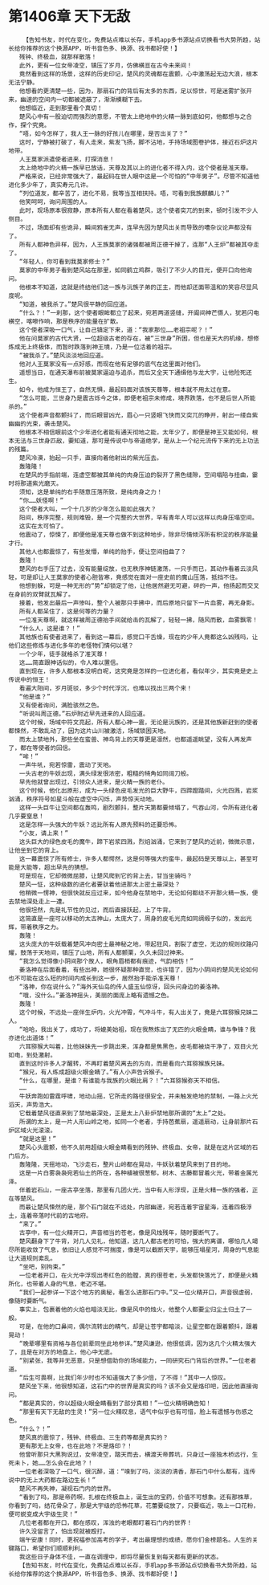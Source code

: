 # 第1406章 天下无敌
        【告知书友，时代在变化，免费站点难以长存，手机app多书源站点切换看书大势所趋，站长给你推荐的这个换源APP，听书音色多、换源、找书都好使！】
       残钟、终极血，就那样散落！
       此外，更有一位女帝凌空，镇压了岁月，仿佛横亘在古今未来间！
       竟然看到这样的场景，这样的历史印记，楚风的灵魂都在震颤，心中激荡起无边大浪，根本无法宁静。
       他想看的更清楚一些，因为，那扇石门的背后有太多的东西，足以惊世，可是迷雾扩张开来，幽邃的空间内一切都被遮蔽了，渐渐模糊下去。
       他想临近，走到那里看个真切！
       楚风心中有一股迫切而强烈的意愿，不管太上绝地中的火精一脉到底如何，他都想与之合作，探个究竟。
       “唔，如今怎样了，我人王一脉的好孩儿在哪里，是否出关了？”
       这时，宁静被打破了，有人走来，紫发飞扬，脚不沾地，手持场域图卷护体，接近石炉这片地带。
       人王莫家派遣使者进来，打探消息！
       太上绝地中的火精一族早已放话，天尊及其以上的进化者不得入内，这个使者是准天尊。
       严格来说，已经非常强大了，最起码在世人眼中这是一个可怕的“中年男子”。尽管不知道他进化多少年了，真实寿元几许。
       “列位道友，都辛苦了，进化不易，我等当互相扶持。唔，可看到我族麒麟儿？”
       他笑呵呵，询问周围的人。
       此时，现场原本很寂静，原本所有人都在看着楚风，这个使者突兀的到来，顿时引发不少人侧目。
       不过，场面却有些诡异，瞬间鸦雀无声，连早先因为楚风出关而导致的嘈杂议论声都没有了。
       所有人都神色异样，因为，人王族莫家的诸强都被周正德干掉了，连那“人王炉”都被其夺走了。
       “年轻人，你可看到我莫家修士？”
       莫家的中年男子看到楚风站在那里，如同鹤立鸡群，吸引了不少人的目光，便开口向他询问。
       他根本不知道，这就是终结他们这一族与沅族子弟的正主，而他却还面带温和的笑容尽显风度呢。
       “知道，被我杀了。”楚风很平静的回应道。
       “什么？！”一刹那，这个使者眼眸都立了起来，宛若两道竖缝，开阖间神芒慑人，犹若闪电横空，喀嚓作响，那是秩序的能量在扩散。
       这个使者深吸一口气，让自己镇定下来，道：“我家那位……老祖宗呢？！”
       他在问莫家的古代大贤，一位超级古老的存在，被“三世身”所困，但也是天大的机缘，想修炼成无上终极体，而暂时跌落到神王境，乃是一位活着的祖宗。
       “被我杀了。”楚风淡淡地回应道。
       他对人王莫家没有一点好感，而现在他有足够的底气在这里面对他们。
       遥想当日，在通天瀑布前被莫家逼迫与追杀，而后又全天下通缉他与龙大宇，让他险死还生。
       如今，他成为恒王了，自然无惧，最起码面对该族天尊等，根本就不用太过在意。
       “怎么可能，三世身乃是震古烁今之体，即便老祖宗未修成，境界跌落，也不是后世人所能杀的。”
       这个使者声音都颤抖了，而后眼冒凶光，眉心一只竖眼飞快而又突兀的睁开，射出一缕自紫幽幽的光束，袭击楚风。
       他根本不相信眼前这个少年进化者能有通天彻地之能，太年少了，即便是神王又能如何，根本无法与三世身匹敌，要知道，那可是传说中与帝道绝学，是从上一个纪元流传下来的无上功法的残篇。
       楚风冷漠，抬起一只手，直接向着他射出的紫光压去。
       轰隆隆！
       在楚风的手指前端，连虚空都被其单纯的肉身压迫的裂开了黑色缝隙，空间塌陷与扭曲，霎时将那道紫光磨灭。
       须知，这是单纯的右手随意压落所致，是纯肉身之力！
       “你……妖怪啊！”
       这个使者大叫，一个十几岁的少年怎么能如此强大？
       阳间，秩序完整，规则难毁，是一个完整的大世界，罕有青年人可以这样以肉身压塌空间。
       这实在太可怕了。
       他震动了，惊悚了，即便他是准天尊也做不到这种地步，除非尽情倾泻所有积淀的秩序能量才行。
       其他人也都震惊了，有些发懵，单纯的抬手，便让空间扭曲了？
       轰隆！
       楚风的右手压了过去，没有能量绽放，也无秩序神链激荡，一只手而已，其动作看着云淡风轻，可是却让人王莫家的使者心胆皆寒，竟感觉在面对一座史前的魔山压落，抵挡不住。
       他想到躲，可是一种无形的“势”却锁定了他，让他居然避无可避，砰的一声，他扬起而交叉在身前的双臂就瓦解了。
       接着，他发出最后一声惨叫，整个人被那只手拂中，而后原地只留下一片血雾，再无身影。
       所有人都呆住了，这是何等的力量？
       一位准天尊啊，就这样被周正德抬手间就给击的瓦解了，轻轻一拂，随风而散，血雾飘零！
       “什么人，这是谁？！”
       其他族也有使者进来了，看到这一幕后，感觉口干舌燥，现在的少年人竟都这么凶残吗，让他们这些修炼与进化多年的老怪物们情何以堪？
       一个少年，徒手就格杀了准天尊！
       这……简直跟神话似的，令人难以置信。
       直到现在，许多人都根本没明白呢，这究竟是怎样的一位进化者，看似年少，其实竟是史上传说中的恒王！
       看遍大阳间，岁月斑驳，多少个时代浮沉，也难以找出三两个来！
       “他是谁？”
       又有使者询问，满脸骇然之色。
       “听说叫周正德。”石炉附近早先进来的人回应道。
       这个时候，场域中符文亮起，所有人都心神一震，无论是沅族的，还是其他族新赶到的使者都悚然，不敢乱动了，因为这片山川被激活，场域锁困天地。
       而太上禁地外，那些坐在蛮兽、神鸟背上的天尊更是凛然，也都遥遥眺望，没有人再发声了，都在等使者的回信。
       “哞！”
       一声牛吼，宛若惊雷，震动了天地。
       一头古老的牛妖出现，满头绿发很浓密，粗糙的犄角如同阔刀般。
       早先他就曾出现过，引领众人进来，是火精一族的老仆。
       这个时候，他化出原形，成为一头绿色皮毛发光的巨大野牛，四蹄蹬踏间，火光四溅，岩浆汹涌，秩序符号如星斗般在虚空中闪烁，声势惊天动地。
       这样一头巨牛让空间都在轰鸣，剧烈颤抖，整片天第都要倾塌了，气吞山河，令所有进化者几乎要窒息！
       这是怎样一头强大的牛妖？远比所有人原先预料的还要恐怖。
       “小友，请上来！”
       这头巨大的绿色皮毛的魔牛，蹄下岩浆四溅，烈焰汹涌，它来到了楚风的近前，微微示意，让他坐到它的背上。
       这一幕震惊了所有修士，许多人都愕然，这是何等强大的蛮牛，最起码是天尊以上，甚至可能是大能等，超出早先的猜想。
       可是现在，它却微微屈膝，让楚风爬到它的背上去，甘当坐骑吗？
       楚风一怔，这种级数的进化者要驮着他进那太上密土最深处？
       他稍微一愣神，但很快就反应过来，如今他身在禁地中，无论如何都绕不开那火精一族，便去禁地深处走上一遭。
       他很坦然，先是礼节性的见过，而后直接跃起，上了牛背。
       这简直是一座可以移动的太古神山，太庞大了，周身的皮毛光亮如同绸缎子似的，发出光辉，带着秩序之力。
       轰隆！
       这头庞大的牛妖载着楚风冲向密土最神秘之地，带起狂风，割裂了虚空，无边的规则纹路闪耀，鼓荡于天地间，镇压了山地，所有人都颤栗，久久未回过神来。
       “我怎么觉得像小阴间那个故人，眼角眉梢都有痕迹，气韵相仿！”
       姜洛神在后面看着，有些出神，她很怀疑那种直觉，也许错了，因为小阴间的楚风无论如何也不可能在这么短的时间内成长到这一步，居然抬手能杀准天尊！
       “洛神，你在说什么？”海外天仙岛的传人盛玉仙惊讶，回头问身边的姜洛神。
       “哦，没什么。”姜洛神摇头，美丽的面庞上略有遗憾之色。
       轰隆！
       这个时候，不远处一座伴生炉内，火光冲霄，气冲斗牛，有人出关了，竟是六耳猕猴兄妹二人。
       “哈哈，我出关了，成功了，将媲美始祖，现在我熬炼出了无匹的火眼金睛，谁与争锋？我亦进化出道体！”
       六耳猕猴大叫着，比他妹妹先一步跳出来，浑身都是焦黑色，皮毛都被烧干净了，双目火光如电，到处激射。
       直到这时许多人才醒转，不再盯着楚风离去的方向，而是看向六耳猕猴族兄妹。
       “猴兄，有人练成超级火眼金睛了。”有人小声告诉猴子。
       “什么，在哪里，是谁？有谁能与我族的火眼比肩？！”六耳猕猴弥天不相信。
       ……
       牛妖奔跑如雷霆呼啸，地动山摇，它所走的路径很安全，并未触发绝地的禁制，一路上火光滔天，声势浩大。
       它载着楚风径直来到了禁地最深处，正是太上八卦炉禁地那所谓的“太上”之处。
       所谓的太上，是一片人形山岭之地，如同一个老者，手持芭蕉扇，遥遥扇动，让身前那片石炉区域火光滚滚。
       “就是这里！”
       楚风心头震颤，他不久前用超级火眼金睛看到的残钟、终极血、女帝，就是在这片区域的石门后方。
       轰隆隆，天摇地动，飞沙走石，整片山岭都在晃动，牛妖驮着楚风来到了目的地。
       这是一片白雾袅袅宛若仙土的所在，各种植被很葱郁，树木、古藤都冒着火光，带着金属光泽。
       伴着岩石山，一座古亭坐落，那里有几团火光，当中有人形浮现，正是火精一族的强者，正在等楚风。
       而最让楚风悚然的是，那个石门就在不远处，内部幽邃，宛若连着宇宙星海，连着四极浮土，连着帝落时代前的古地府。
       “来了。”
       古亭中，有一位火精开口，声音相当的苍老，像是风烛残年，随时要断气了。
       楚风翻身下了牛背，对几人见礼，他知道，这几人都古老的可怕，强大的离谱，哪怕几人竭尽所能收敛了气息，依旧让人感觉不可揣度，像是可以截断天宇，能够压塌星河，周身的气息能让大道规则紊乱。
       “坐吧，别拘束。”
       一位老者开口，在火光中浮现出枣红色的脸膛，真的很苍老，头发都快落光了，即便是火精所化，也带着人身的气息，老迈不堪。
       “我们一起参详一下这个地方的奥秘，看怎么进那石门中。”又一位火精开口，声音很虚弱，像随时要断气。
       事实上，包裹着他的火焰也暗淡无比，像是风中的烛火，他整个人都要尘归尘土归土了一般。
       可是，在他的口鼻间，偶尔流转出的精气，却是让苍宇都暗淡，让星空都在跟着颤抖，跟着晃动！
       “晚辈哪里有资格与各位前辈同坐此地参详。”楚风谦逊，他很低调，因为这几个火精太强大了，且是在对方的地盘上，他心中无底。
       “别紧张，我等并无恶意，只是想借助你的场域能力，一同研究石门背后的世界。”一位老者道。
       “后生可畏啊，比我们年少时也不知道强大了多少倍，了不得！”其中一人惊叹。
       楚风坐下来，他很想知道，这石门中的世界是真实的吗？该不会又是烙印吧，因此他直接询问。
       “都是真实的，你以超级火眼金睛看到了部分真相！”一位火精明确告知！
       “那里有天下无敌的生灵！”另一位火精叹息，语气中似乎也有可惜，脸上有遗憾与伤感之色。
       “什么？！”
       楚风真的震惊了，残钟、终极血、三生药等都是真实的？
       更有那无上女帝，也在此地？不是烙印？！
       他曾听那只大黑狗说过，女帝凌空，踏天而去，横渡天帝葬坑，只身过一座独木桥远行，生死未卜，她……怎么会在此地？！
       一位老者深吸了一口气，很沉醉，道：“嗅到了吗，淡淡的清香，那石门中什么都有，连传说中的无上大药都在路边生长！”
       楚风不再失神，凝视石门内的世界。
       “看到了吗，那是帝药啊，扎根在终极血上，诞生出的宝药，价值不可想象。还有那株草，你看到了吗，结花骨朵了，那是大宇级的恐怖花草，花蕾要绽放了，只要临近，吸上一口花粉，便可蜕变成大宇级生灵！”
       几位老者都在开口，都在感叹，浑浊的老眼都盯着石门内的世界！
       许久没留言了，怕出现就被殴打。
       端午安康！同时，更祝福参加高考的学子，考出最理想的成绩，愿你们金榜题名。人生的关键路口，希望你们顺顺利利。
       我这些日子身体不佳，一直在调理中，即将尽量恢复到每天都有更新的状态。
       【告知书友，时代在变化，免费站点难以长存，手机app多书源站点切换看书大势所趋，站长给你推荐的这个换源APP，听书音色多、换源、找书都好使！】
